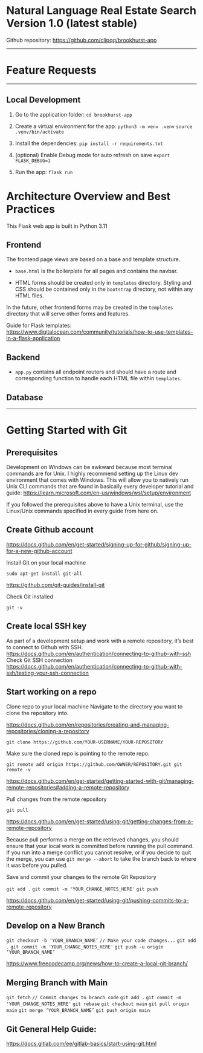 # Natural Language Real Estate Search Version 1.0 (latest stable)

Github repository:
https://github.com/clipqq/brookhurst-app

---

# Feature Requests

---

## Local Development

1. Go to the application folder:
   `cd brookhurst-app`

2. Create a virtual environment for the app:
   `python3 -m venv .venv`
   `source .venv/bin/activate`

3. Install the dependencies:
   `pip install -r requirements.txt`

4. (optional) Enable Debug mode for auto refresh on save
   `export FLASK_DEBUG=1`

5. Run the app:
   `flask run`

# Architecture Overview and Best Practices

This Flask web app is built in Python 3.11

## Frontend

The frontend page views are based on a base and template structure.

-   `base.html` is the boilerplate for all pages and contains the navbar.

-   HTML forms should be created only in `templates` directory. Styling and CSS should be contained only in the `bootstrap` directory, not within any HTML files.

In the future, other frontend forms may be created in the `templates` directory that will serve other forms and features.

Guide for Flask templates: https://www.digitalocean.com/community/tutorials/how-to-use-templates-in-a-flask-application

## Backend

-   `app.py` contains all endpoint routers and should have a route and corresponding function to handle each HTML file within `templates`.

## Database

---

# Getting Started with Git

## Prerequisites

Development on Windows can be awkward because most terminal commands are for Unix. I highly recommend setting up the Linux dev environment that comes with Windows. This will allow you to natively run Unix CLI commands that are found in basically every developer tutorial and guide:
https://learn.microsoft.com/en-us/windows/wsl/setup/environment

If you followed the prerequisites above to have a Unix terminal, use the Linux/Unix commands specified in every guide from here on.

## Create Github account

https://docs.github.com/en/get-started/signing-up-for-github/signing-up-for-a-new-github-account

Install Git on your local machine

`sudo apt-get install git-all`

https://github.com/git-guides/install-git

Check Git installed

`git -v`

## Create local SSH key

As part of a development setup and work with a remote repository, it’s best to connect to Github with SSH.
https://docs.github.com/en/authentication/connecting-to-github-with-ssh
Check Git SSH connection
https://docs.github.com/en/authentication/connecting-to-github-with-ssh/testing-your-ssh-connection

## Start working on a repo

Clone repo to your local machine
Navigate to the directory you want to clone the repository into.

https://docs.github.com/en/repositories/creating-and-managing-repositories/cloning-a-repository

`git clone https://github.com/YOUR-USERNAME/YOUR-REPOSITORY`

Make sure the cloned repo is pointing to the remote repo.

`git remote add origin https://github.com/OWNER/REPOSITORY.git
git remote -v`

https://docs.github.com/en/get-started/getting-started-with-git/managing-remote-repositories#adding-a-remote-repository

Pull changes from the remote repository

`git pull`

https://docs.github.com/en/get-started/using-git/getting-changes-from-a-remote-repository

Because pull performs a merge on the retrieved changes, you should ensure that your local work is committed before running the pull command. If you run into a merge conflict you cannot resolve, or if you decide to quit the merge, you can use `git merge --abort` to take the branch back to where it was before you pulled.

Save and commit your changes to the remote Git Repository

`git add .`
`git commit -m 'YOUR_CHANGE_NOTES_HERE'`
`git push`

https://docs.github.com/en/get-started/using-git/pushing-commits-to-a-remote-repository

## Develop on a New Branch

`git checkout -b ‘YOUR_BRANCH_NAME’`
`// Make your code changes...`
`git add .`
`git commit -m 'YOUR_CHANGE_NOTES_HERE'`
`git push -u origin ‘YOUR_BRANCH_NAME’`

https://www.freecodecamp.org/news/how-to-create-a-local-git-branch/

## Merging Branch with Main

`git fetch`
`// Commit changes to branch code`
`git add .`
`git commit -m 'YOUR_CHANGE_NOTES_HERE'`
`git rebase`
`git checkout main`
`git pull origin main`
`git merge ‘YOUR_BRANCH_NAME’`
`git push origin main`

## Git General Help Guide:

https://docs.gitlab.com/ee/gitlab-basics/start-using-git.html
